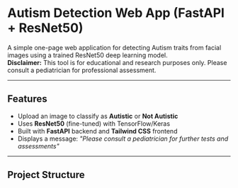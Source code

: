 # Autism Detection Web App (FastAPI + ResNet50)

A simple one-page web application for detecting Autism traits from facial images using a trained ResNet50 deep learning model.  
**Disclaimer:** This tool is for educational and research purposes only. Please consult a pediatrician for professional assessment.

---

## Features
- Upload an image to classify as **Autistic** or **Not Autistic**
- Uses **ResNet50** (fine-tuned) with TensorFlow/Keras
- Built with **FastAPI** backend and **Tailwind CSS** frontend
- Displays a message: *"Please consult a pediatrician for further tests and assessments"*

---

## Project Structure
